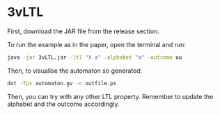 # 3vLTL

First, download the JAR file from the release section.

To run the example as in the paper, open the terminal and run:

```bash
java -jar 3vLTL.jar -ltl "X a" -alphabet "a" -outcome uu
```

Then, to visualise the automaton so generated:

```bash
dot -Tps automaton.gv -o outfile.ps
```

Then, you can try with any other LTL property. Remember to update the alphabet and the outcome accordingly.

